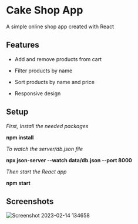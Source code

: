 
# Cake Shop App

A simple online shop app created with React



## Features


* Add and remove products from cart

* Filter products by name

* Sort products by name and price

* Responsive design

## Setup

*First, Install the needed packages*

**npm install**

*To watch the server/db.json file*

**npx json-server --watch data/db.json --port 8000**

*Then start the React app*

**npm start**
## Screenshots
![Screenshot 2023-02-14 134658](https://user-images.githubusercontent.com/114176076/218744258-5ea41c43-73bc-49c0-9cd0-5999aec2687e.png)

